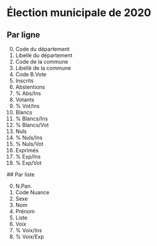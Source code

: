 # Élection municipale de 2020

## Par ligne

0. Code du département
1. Libellé du département
2. Code de la commune
3. Libellé de la commune
4. Code B.Vote
5. Inscrits
6. Abstentions
7. % Abs/Ins
8. Votants
9. % Vot/Ins
10. Blancs
11. % Blancs/Ins
12. % Blancs/Vot
13. Nuls
14. % Nuls/Ins
15. % Nuls/Vot
16. Exprimés
17. % Exp/Ins
18. % Exp/Vot

## Par liste

0. N.Pan.
1. Code Nuance
2. Sexe
3. Nom
4. Prénom
5. Liste
6. Voix
7. % Voix/Ins
8. % Voix/Exp

